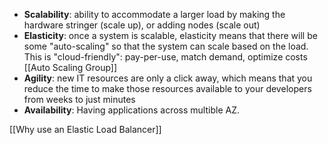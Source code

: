 - **Scalability**: ability to accommodate a larger load by making the hardware stringer (scale up), or adding nodes (scale out)
- **Elasticity**: once a system is scalable, elasticity means that there will be some "auto-scaling" so that the system can scale based on the load. This is "cloud-friendly": pay-per-use, match demand, optimize costs [[Auto Scaling Group]]
- **Agility**: new IT resources are only a click away, which means that you reduce the time to make those resources available to your developers from weeks to just minutes
- **Availability**: Having applications across multible AZ.

[[Why use an Elastic Load Balancer]]